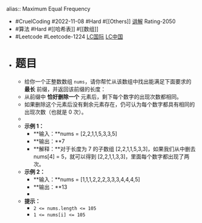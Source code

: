 alias:: Maximum Equal Frequency

- #CruelCoding #2022-11-08 #Hard #[[Others]] [讲解](https://youtu.be/xs4oc3icbgE) Rating-2050
- #算法 #Hard #[[哈希表]] #[[数组]]
- #Leetcode #Leetcode-1224 [LC国际](https://leetcode.com/problems/maximum-equal-frequency/) [LC中国](https://leetcode.cn/problems/maximum-equal-frequency/)
- # 题目
	- 给你一个正整数数组 `nums`，请你帮忙从该数组中找出能满足下面要求的 **最长** 前缀，并返回该前缀的长度：
	- 从前缀中 **恰好删除一个** 元素后，剩下每个数字的出现次数都相同。
	- 如果删除这个元素后没有剩余元素存在，仍可认为每个数字都具有相同的出现次数（也就是 0 次）。
	-
	- **示例 1：**
		- **输入：**nums = [2,2,1,1,5,3,3,5]
		- **输出：**7
		- **解释：**对于长度为 7 的子数组 [2,2,1,1,5,3,3]，如果我们从中删去 nums[4] = 5，就可以得到 [2,2,1,1,3,3]，里面每个数字都出现了两次。
	- **示例 2：**
		- **输入：**nums = [1,1,1,2,2,2,3,3,3,4,4,4,5]
		- **输出：**13
		-
	- **提示：**
		- `2 <= nums.length <= 105`
		- `1 <= nums[i] <= 105`